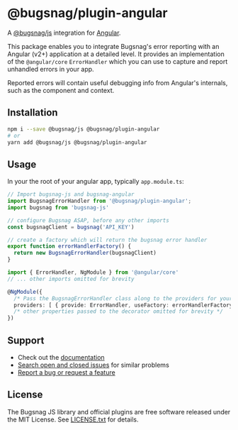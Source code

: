 # @bugsnag/plugin-angular

A [@bugsnag/js](https://github.com/bugsnag/bugsnag-js) integration for [Angular](https://angular.io/).

This package enables you to integrate Bugsnag's error reporting with an Angular (v2+) application at a detailed level. It provides an implementation of the `@angular/core` `ErrorHandler` which you can use to capture and report unhandled errors in your app.

Reported errors will contain useful debugging info from Angular's internals, such as the component and context.

## Installation

```sh
npm i --save @bugsnag/js @bugsnag/plugin-angular
# or
yarn add @bugsnag/js @bugsnag/plugin-angular
```

## Usage

In your the root of your angular app, typically `app.module.ts`:

```typescript
// Import bugsnag-js and bugsnag-angular
import BugsnagErrorHandler from '@bugsnag/plugin-angular';
import bugsnag from 'bugsnag-js'

// configure Bugsnag ASAP, before any other imports
const bugsnagClient = bugsnag('API_KEY')

// create a factory which will return the bugsnag error handler
export function errorHandlerFactory() {
  return new BugsnagErrorHandler(bugsnagClient)
}

import { ErrorHandler, NgModule } from '@angular/core'
// ... other imports omitted for brevity

@NgModule({
  /* Pass the BugsnagErrorHandler class along to the providers for your module */
  providers: [ { provide: ErrorHandler, useFactory: errorHandlerFactory } ]
  /* other properties passed to the decorator omitted for brevity */
})
```

## Support

* Check out the [documentation](https://docs.bugsnag.com/platforms/browsers/)
* [Search open and closed issues](https://github.com/bugsnag/bugsnag-js/issues?q=is%3Aissue) for similar problems
* [Report a bug or request a feature](https://github.com/bugsnag/bugsnag-js/issues/new)

## License

The Bugsnag JS library and official plugins are free software released under the MIT License. See [LICENSE.txt](LICENSE.txt) for details.
